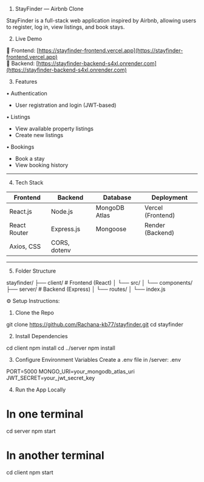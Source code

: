 1. StayFinder — Airbnb Clone

StayFinder is a full-stack web application inspired by Airbnb, allowing users to register, log in, view listings, and book stays.


2. Live Demo

🔗 Frontend: [https://stayfinder-frontend.vercel.app](https://stayfinder-frontend.vercel.app)  
🔗 Backend: [https://stayfinder-backend-s4xl.onrender.com](https://stayfinder-backend-s4xl.onrender.com)


3. Features

• Authentication
- User registration and login (JWT-based)

• Listings
- View available property listings
- Create new listings

• Bookings
- Book a stay
- View booking history

---

4. Tech Stack

| Frontend        | Backend       | Database       | Deployment        |
|-----------------|---------------|----------------|-------------------|
| React.js        | Node.js       | MongoDB Atlas  | Vercel (Frontend) |
| React Router    | Express.js    | Mongoose       | Render (Backend)  |
| Axios, CSS      | CORS, dotenv  |                |                   |

---

5. Folder Structure

stayfinder/
├── client/ # Frontend (React)
│ └── src/
│ └── components/
├── server/ # Backend (Express)
│ └── routes/
│ └── index.js

⚙️ Setup Instructions:

1. Clone the Repo

git clone https://github.com/Rachana-kb77/stayfinder.git
cd stayfinder

2. Install Dependencies

cd client
npm install
cd ../server
npm install

3. Configure Environment Variables
Create a .env file in /server:
.env

PORT=5000
MONGO_URI=your_mongodb_atlas_uri
JWT_SECRET=your_jwt_secret_key

4. Run the App Locally

# In one terminal
cd server
npm start

# In another terminal
cd client
npm start

